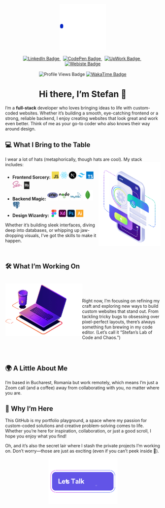 <div id="header" align="center">
    <img src="https://github.com/Sxzar/Sxzar/blob/main/assets/code.gif?raw=true" width="150" loading="eager"/>
</div>
<br />
<div id="badges" align="center">
    <a href="https://www.linkedin.com/in/stefan-nicolau/" target="_blank">
        <img src="https://img.shields.io/badge/LinkedIn-blue?style=for-the-badge&logo=linkedin&logoColor=white" alt="LinkedIn Badge" width="110" height="28">
    </a>
    &nbsp;
    <a href="https://codepen.io/Sxzarr" target="_blank">
        <img src="https://img.shields.io/badge/Codepen-000000?style=for-the-badge&logo=codepen&logoColor=white" alt="CodePen Badge" width="110" height="28">
    </a>
    &nbsp;
    <a href="https://www.upwork.com/freelancers/~0117f6f61b86a89044?s=1110580755107926016" target="_blank">
        <img src="https://img.shields.io/badge/UpWork-6FDA44?style=for-the-badge&logo=Upwork&logoColor=white" alt="UpWork Badge" width="110" height="28">
    </a>
    &nbsp;
    <a href="https://sxzar.com/" target="_blank">
        <img src="https://img.shields.io/badge/Website-000000?style=flat&logo=About.me&logoColor=white" alt="Webiste Badge" width="110" height="28">
    </a>
</div>
<div align="center">
    <br />
    <img src="https://komarev.com/ghpvc/?username=Sxzar&style=flat-square&color=blue" alt="Profile Views Badge" width="150" height="28"/>
    <a href="https://wakatime.com/@Sxzar" target="_blank">
        <img src="https://wakatime.com/badge/user/f45ae7fa-16e6-4538-a18d-858742388637.svg" alt="WakaTime Badge" width="200" height="28"/>
    </a>
    <br />
    <h1>
        Hi there, I’m Stefan 👋
    </h1>
</div>
<section>
    <p>I’m a <b>full-stack</b> developer who loves bringing ideas to life with custom-coded websites. Whether it’s building a smooth, eye-catching frontend or a strong, reliable backend, I enjoy creating websites that look great and work even better. Think of me as your go-to coder who also knows their way around design.</p>
</section>
<section>
    <div width="500">
        <h2>💻 What I Bring to the Table</h2>
        <p>
            I wear a lot of hats (metaphorically, though hats are cool). My stack includes:
             <img src="https://github.com/Sxzar/Sxzar/blob/main/assets/phone-small.gif?raw=true" width="200" align="right" loading="eager"/>
        </p>
        <div>
            <ul align="left">
                <li><b>Frontend Sorcery:</b>
                    <img src="https://raw.githubusercontent.com/devicons/devicon/ca28c779441053191ff11710fe24a9e6c23690d6/icons/javascript/javascript-original.svg" alt="Javascript Badge" width="24" height="24"/>
                    <img src="https://raw.githubusercontent.com/devicons/devicon/ca28c779441053191ff11710fe24a9e6c23690d6/icons/react/react-original.svg" alt="React Badge" width="24" height="24"/>
                    <img src="https://raw.githubusercontent.com/devicons/devicon/ca28c779441053191ff11710fe24a9e6c23690d6/icons/nextjs/nextjs-original.svg" alt="NextJS Badge" width="24" height="24"/>
                    <img src="https://raw.githubusercontent.com/devicons/devicon/ca28c779441053191ff11710fe24a9e6c23690d6/icons/tailwindcss/tailwindcss-original.svg" alt="Tailwind CSS Badge" width="24" height="24"/>
                    <img src="https://raw.githubusercontent.com/devicons/devicon/ca28c779441053191ff11710fe24a9e6c23690d6/icons/typescript/typescript-original.svg" alt="Typescript Badge" width="24" height="24"/>
                    <img src="https://raw.githubusercontent.com/devicons/devicon/ca28c779441053191ff11710fe24a9e6c23690d6/icons/sass/sass-original.svg" alt="Sass Badge" width="30" height="30"/>
                    <img src="https://raw.githubusercontent.com/devicons/devicon/ca28c779441053191ff11710fe24a9e6c23690d6/icons/eleventy/eleventy-original.svg" alt="Eleventy Badge" width="24" height="24"/>
                </li>
                <li>
                    <b>Backend Magic:</b>
                    <img src="https://raw.githubusercontent.com/devicons/devicon/ca28c779441053191ff11710fe24a9e6c23690d6/icons/php/php-original.svg" alt="PHP Badge" width="34" height="34"/>
                    <img src="https://raw.githubusercontent.com/devicons/devicon/ca28c779441053191ff11710fe24a9e6c23690d6/icons/nodejs/nodejs-original-wordmark.svg" alt="NodeJS Badge" width="34" height="34"/>
                    <img src="https://raw.githubusercontent.com/devicons/devicon/ca28c779441053191ff11710fe24a9e6c23690d6/icons/mysql/mysql-plain-wordmark.svg" alt="mySQL Badge" width="34" height="34"/>
                    <img src="https://raw.githubusercontent.com/devicons/devicon/ca28c779441053191ff11710fe24a9e6c23690d6/icons/mongodb/mongodb-original.svg" alt="MongoDB Badge" width="34" height="34"/>
                    <img src="https://raw.githubusercontent.com/devicons/devicon/ca28c779441053191ff11710fe24a9e6c23690d6/icons/postgresql/postgresql-plain.svg" alt="Postgresql Badge" width="24" height="24"/>
                </li>
                <li>
                    <b>Design Wizardry:</b>
                    <img src="https://raw.githubusercontent.com/devicons/devicon/ca28c779441053191ff11710fe24a9e6c23690d6/icons/figma/figma-original.svg" alt="Figma Badge" width="24" height="24"/>
                    <img src="https://raw.githubusercontent.com/devicons/devicon/ca28c779441053191ff11710fe24a9e6c23690d6/icons/xd/xd-original.svg" alt="AdobeXD Badge" width="24" height="24"/>
                    <img src="https://raw.githubusercontent.com/devicons/devicon/ca28c779441053191ff11710fe24a9e6c23690d6/icons/photoshop/photoshop-original.svg" alt="Photoshop Badge" width="24" height="24"/>
                    <img src="https://raw.githubusercontent.com/devicons/devicon/ca28c779441053191ff11710fe24a9e6c23690d6/icons/illustrator/illustrator-plain.svg" alt="Illustrator Badge" width="24" height="24"/>
                </li>
            </ul>
        </div>
        <p>Whether it’s building sleek interfaces, diving deep into databases, or whipping up jaw-dropping visuals, I’ve got the skills to make it happen.</p>
        <br clear="both" />
    </div>
</section>
<section>
    <h2>🛠️ What I’m Working On</h2>
    <br />
     <img src="https://github.com/Sxzar/Sxzar/blob/main/assets/lapptop-padding.gif?raw=true" alt="laptop" width="250" align="left" loading="eager"/>
    <br /><br />
    <p>Right now, I’m focusing on refining my craft and exploring new ways to build custom websites that stand out. From tackling tricky bugs to obsessing over pixel-perfect layouts, there’s always something fun brewing in my code editor. (Let’s call it “Stefan’s Lab of Code and Chaos.”)</p><br /><br />
</section>
<section>
    <h2>🌍 A Little About Me</h2>
    <p>I’m based in Bucharest, Romania but work remotely, which means I’m just a Zoom call (and a coffee) away from collaborating with you, no matter where you are.</p>
</section>
<section>
    <h2>🤔 Why I’m Here</h2>
    <p>This GitHub is my portfolio playground, a space where my passion for custom-coded solutions and creative problem-solving comes to life. Whether you’re here for inspiration, collaboration, or just a good scroll, I hope you enjoy what you find!

Oh, and it’s also the secret lair where I stash the private projects I’m working on. Don’t worry—those are just as exciting (even if you can’t peek inside 👀).</p>
</section>
<section align="center">
    <a href="mailto:contact@stefan-nicolau.com">
        <img src="https://github.com/Sxzar/Sxzar/blob/main/assets/contact.gif?raw=true" alt="contact" height="150" loading="eager">
    </a>
</section>
